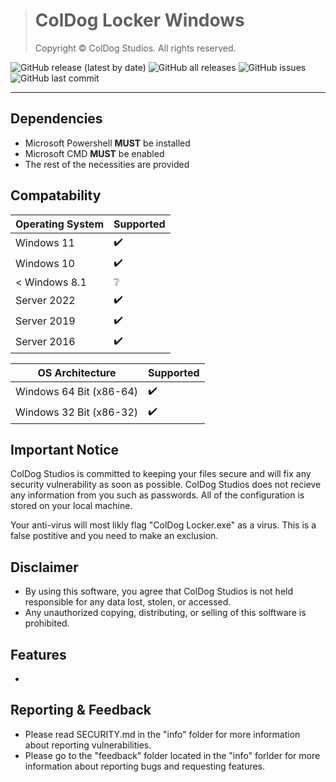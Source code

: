 > # ColDog Locker Windows
>
> Copyright © ColDog Studios. All rights reserved.

![GitHub release (latest by date)](https://img.shields.io/github/v/release/ColDogStudios/ColDog-Locker-Windows?display_name=release)
![GitHub all releases](https://img.shields.io/github/downloads/ColDogStudios/ColDog-Locker-Windows/total)
![GitHub issues](https://img.shields.io/github/issues/ColDogStudios/ColDog-Locker-Windows)
![GitHub last commit](https://img.shields.io/github/last-commit/ColDogStudios/ColDog-Locker-Windows)

---

## Dependencies

 - Microsoft Powershell **MUST** be installed
 - Microsoft CMD **MUST** be enabled
 - The rest of the necessities are provided

## Compatability

| Operating System | Supported          |
| ---------------- | ------------------ |
| Windows 11       | :heavy_check_mark: |
| Windows 10       | :heavy_check_mark: |
| < Windows 8.1    | :grey_question:    |
| Server 2022      | :heavy_check_mark: |
| Server 2019      | :heavy_check_mark: |
| Server 2016      | :heavy_check_mark: |

| OS Architecture         | Supported          |
| ----------------------- | ------------------ |
| Windows 64 Bit (x86-64) | :heavy_check_mark: |
| Windows 32 Bit (x86-32) | :heavy_check_mark: |

## Important Notice

ColDog Studios is committed to keeping your files secure and will fix any security vulnerability as soon as possible. ColDog Studios does not recieve any information from you such as passwords. All of the configuration is stored on your local machine.

Your anti-virus will most likly flag "ColDog Locker.exe" as a virus. This is a false postitive and you need to make an exclusion.

## Disclaimer

 - By using this software, you agree that ColDog Studios is not held responsible for any data lost, stolen, or accessed.
 - Any unauthorized copying, distributing, or selling of this solftware is prohibited.

## Features

 - 

## Reporting & Feedback

 - Please read SECURITY.md in the "info" folder for more information about reporting vulnerabilities.
 - Please go to the "feedback" folder located in the "info" forlder for more information about reporting bugs and requesting features.

